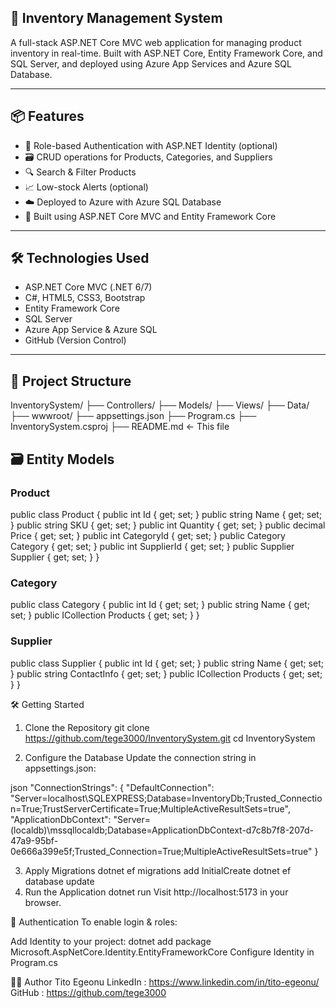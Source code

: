 ﻿
## 🧾 Inventory Management System

A full-stack ASP.NET Core MVC web application for managing product inventory in real-time. Built with ASP.NET Core, Entity Framework Core, and SQL Server, and deployed using Azure App Services and Azure SQL Database.

---

## 📦 Features

- 🔐 Role-based Authentication with ASP.NET Identity (optional)
- 🗃️ CRUD operations for Products, Categories, and Suppliers
- 🔍 Search & Filter Products
- 📈 Low-stock Alerts (optional)
- ☁️ Deployed to Azure with Azure SQL Database
- 🧱 Built using ASP.NET Core MVC and Entity Framework Core

---

## 🛠️ Technologies Used

- ASP.NET Core MVC (.NET 6/7)
- C#, HTML5, CSS3, Bootstrap
- Entity Framework Core
- SQL Server
- Azure App Service & Azure SQL
- GitHub (Version Control)

---

## 📁 Project Structure
InventorySystem/
├── Controllers/
├── Models/
├── Views/
├── Data/
├── wwwroot/
├── appsettings.json
├── Program.cs
├── InventorySystem.csproj
├── README.md ← This file

## 🗃️ Entity Models

### Product
public class Product {
    public int Id { get; set; }
    public string Name { get; set; }
    public string SKU { get; set; }
    public int Quantity { get; set; }
    public decimal Price { get; set; }
    public int CategoryId { get; set; }
    public Category Category { get; set; }
    public int SupplierId { get; set; }
    public Supplier Supplier { get; set; }
}
### Category
public class Category {
    public int Id { get; set; }
    public string Name { get; set; }
    public ICollection<Product> Products { get; set; }
}
### Supplier
public class Supplier {
    public int Id { get; set; }
    public string Name { get; set; }
    public string ContactInfo { get; set; }
    public ICollection<Product> Products { get; set; }
}

🛠️ Getting Started
1. Clone the Repository
git clone https://github.com/tege3000/InventorySystem.git
cd InventorySystem

2. Configure the Database
Update the connection string in appsettings.json:

json
"ConnectionStrings": {
    "DefaultConnection": "Server=localhost\\SQLEXPRESS;Database=InventoryDb;Trusted_Connection=True;TrustServerCertificate=True;MultipleActiveResultSets=true",
    "ApplicationDbContext": "Server=(localdb)\\mssqllocaldb;Database=ApplicationDbContext-d7c8b7f8-207d-47a9-95bf-0e666a399e5f;Trusted_Connection=True;MultipleActiveResultSets=true"
}

3. Apply Migrations
dotnet ef migrations add InitialCreate
dotnet ef database update
4. Run the Application
dotnet run
Visit http://localhost:5173 in your browser.

🔐 Authentication
To enable login & roles:

Add Identity to your project:
dotnet add package Microsoft.AspNetCore.Identity.EntityFrameworkCore
Configure Identity in Program.cs



👨‍💻 Author
Tito Egeonu
LinkedIn : https://www.linkedin.com/in/tito-egeonu/
GitHub : https://github.com/tege3000
